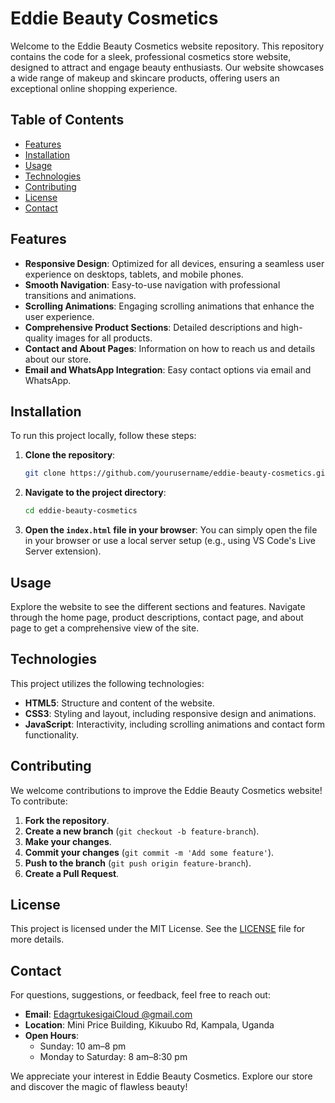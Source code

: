 # Eddie Beauty Cosmetics

Welcome to the Eddie Beauty Cosmetics website repository. This repository contains the code for a sleek, professional cosmetics store website, designed to attract and engage beauty enthusiasts. Our website showcases a wide range of makeup and skincare products, offering users an exceptional online shopping experience.

## Table of Contents
- [Features](#features)
- [Installation](#installation)
- [Usage](#usage)
- [Technologies](#technologies)
- [Contributing](#contributing)
- [License](#license)
- [Contact](#contact)

## Features
- **Responsive Design**: Optimized for all devices, ensuring a seamless user experience on desktops, tablets, and mobile phones.
- **Smooth Navigation**: Easy-to-use navigation with professional transitions and animations.
- **Scrolling Animations**: Engaging scrolling animations that enhance the user experience.
- **Comprehensive Product Sections**: Detailed descriptions and high-quality images for all products.
- **Contact and About Pages**: Information on how to reach us and details about our store.
- **Email and WhatsApp Integration**: Easy contact options via email and WhatsApp.

## Installation
To run this project locally, follow these steps:

1. **Clone the repository**:
    ```bash
    git clone https://github.com/yourusername/eddie-beauty-cosmetics.git
    ```

2. **Navigate to the project directory**:
    ```bash
    cd eddie-beauty-cosmetics
    ```

3. **Open the `index.html` file in your browser**:
    You can simply open the file in your browser or use a local server setup (e.g., using VS Code's Live Server extension).

## Usage
Explore the website to see the different sections and features. Navigate through the home page, product descriptions, contact page, and about page to get a comprehensive view of the site.

## Technologies
This project utilizes the following technologies:
- **HTML5**: Structure and content of the website.
- **CSS3**: Styling and layout, including responsive design and animations.
- **JavaScript**: Interactivity, including scrolling animations and contact form functionality.

## Contributing
We welcome contributions to improve the Eddie Beauty Cosmetics website! To contribute:

1. **Fork the repository**.
2. **Create a new branch** (`git checkout -b feature-branch`).
3. **Make your changes**.
4. **Commit your changes** (`git commit -m 'Add some feature'`).
5. **Push to the branch** (`git push origin feature-branch`).
6. **Create a Pull Request**.

## License
This project is licensed under the MIT License. See the [LICENSE](LICENSE) file for more details.

## Contact
For questions, suggestions, or feedback, feel free to reach out:

- **Email**: [EdagrtukesigaiCloud @gmail.com](mailto:EdagrtukesigaiCloud@gmail.com)
- **Location**: Mini Price Building, Kikuubo Rd, Kampala, Uganda
- **Open Hours**:
  - Sunday: 10 am–8 pm
  - Monday to Saturday: 8 am–8:30 pm

We appreciate your interest in Eddie Beauty Cosmetics. Explore our store and discover the magic of flawless beauty!

